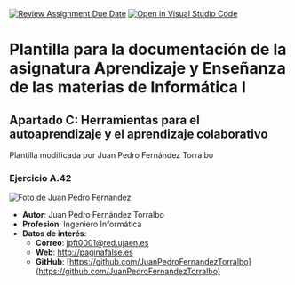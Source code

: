 [![Review Assignment Due Date](https://classroom.github.com/assets/deadline-readme-button-22041afd0340ce965d47ae6ef1cefeee28c7c493a6346c4f15d667ab976d596c.svg)](https://classroom.github.com/a/L3X1LjKV)
[![Open in Visual Studio Code](https://classroom.github.com/assets/open-in-vscode-2e0aaae1b6195c2367325f4f02e2d04e9abb55f0b24a779b69b11b9e10269abc.svg)](https://classroom.github.com/online_ide?assignment_repo_id=18126718&assignment_repo_type=AssignmentRepo)
# Plantilla para la documentación de la asignatura Aprendizaje y Enseñanza de las materias de Informática I
## Apartado C: Herramientas para el autoaprendizaje y el aprendizaje colaborativo

Plantilla modificada por Juan Pedro Fernández Torralbo

### Ejercicio A.42
![Foto de Juan Pedro Fernandez](https://github.com/Docencia-vrivas/maes-api-inf-plantilla-documentacion/blob/main/assets/img/jpft.jpg)
* __Autor__: Juan Pedro Fernández Torralbo
* __Profesión__: Ingeniero Informática
* __Datos de interés__:
  * __Correo__: jpft0001@red.ujaen.es
  * __Web__: http://paginafalse.es
  * __GitHub__: [https://github.com/JuanPedroFernandezTorralbo](https://github.com/JuanPedroFernandezTorralbo)
    
